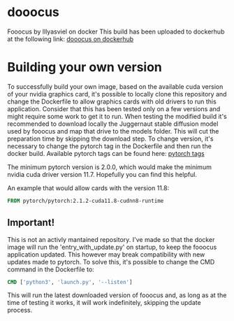 # dooocus
Fooocus by lllyasviel on docker
This build has been uploaded to dockerhub at the following link:
[dooocus on dockerhub](https://hub.docker.com/r/catnipwastaken/dooocus)

# Building your own version
To successfully build your own image, based on the available cuda version of your nvidia graphics card, it's possible to locally clone this repository and change the Dockerfile to allow graphics cards with old drivers to run this application. Consider that this has been tested only on a few versions and might require some work to get it to run. When testing the modified build it's recommended to download locally the Juggernaut stable diffusion model used by fooocus and map that drive to the models folder. This will cut the preparation time by skipping the download step. To change version, it's necessary to change the pytorch tag in the Dockerfile and then run the docker build.
Available pytorch tags can be found here:
[pytorch tags](https://hub.docker.com/r/pytorch/pytorch/tags)

The minimum pytorch version is 2.0.0, which would make the minimum nvidia cuda driver version 11.7.
Hopefully you can find this helpful.

An example that would allow cards with the version 11.8:
```Dockerfile
FROM pytorch/pytorch:2.1.2-cuda11.8-cudnn8-runtime
```

## Important!
This is not an activly mantained repository. I've made so that the docker image will run the 'entry_with_update.py' on startup, to keep the fooocus application updated. This however may break compatibility with new updates made to pytorch. To solve this, it's possible to change the CMD command in the Dockerfile to:
```Dockerfile
CMD ['python3', 'launch.py', '--listen']
```
This will run the latest downloaded version of fooocus and, as long as at the time of testing it works, it will work indefinitely, skipping the update process.
